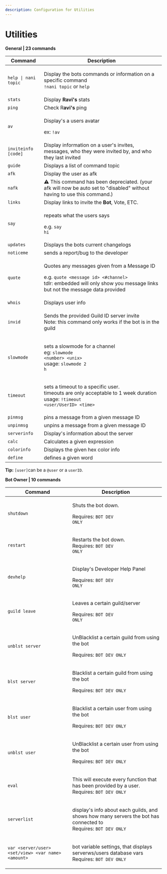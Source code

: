 ```yaml
---
description: Configuration for Utilities
---
```


# Utilities

**General | 23 commands**

| Command              | Description                                                                                                                                                                                             |
| -------------------- | ------------------------------------------------------------------------------------------------------------------------------------------------------------------------------------------------------- |
| `help \| nani topic` | <p>Display the bots commands or information on a specific command<br><code>!nani topic</code> or <code>help</code></p>                                                                                  |
| `stats`              | Display **Ravi's** stats                                                                                                                                                                                |
| `ping`               | Check R**avi's** ping                                                                                                                                                                                   |
| `av`                 | <p>Display's a users avatar</p><p>ex: <code>!av</code></p>                                                                                                                                              |
| `inviteinfo [code]`  | Display information on a user's invites, messages, who they were invited by, and who they last invited                                                                                                  |
| `guide`              | Displays a list of command topic                                                                                                                                                                        |
| `afk`                | Display the user as afk                                                                                                                                                                                 |
| `nafk`               | ⚠️ This command has been depreciated. (your afk will now be auto set to "disabled" without having to use this command.)                                                                                 |
| `links`              | Display links to invite the **Bot**, Vote, ETC.                                                                                                                                                         |
| `say`                | <p>repeats what the users says</p><p>e.g. <code>say hi</code></p>                                                                                                                                       |
| `updates`            | Displays the bots current changelogs                                                                                                                                                                    |
| `noticeme`           | sends a report/bug to the developer                                                                                                                                                                     |
| `quote`              | <p>Quotes any messages given from a Message ID</p><p>e.g. <code>quote &#x3C;message id> &#x3C;#channel></code><br>tdlr: embedded will only show you message links but not the message data provided</p> |
| `whois`              | Displays user info                                                                                                                                                                                      |
| `invid`              | <p>Sends the provided Guild ID server invite<br>Note: this command only works if the bot is in the guild</p>                                                                                            |
| `slowmode`           | <p>sets a slowmode for a channel<br>eg: <code>slowmode &#x3C;number> &#x3C;unix></code><br>usage: <code>slowmode 2 h</code></p>                                                                         |
| `timeout`            | <p>sets a timeout to a specific user.<br>timeouts are only acceptable to 1 week duration<br>usage: <code>!timeout &#x3C;user/UserID> &#x3C;time></code></p>                                             |
| `pinmsg`             | pins a message from a given message ID                                                                                                                                                                  |
| `unpinmsg`           | unpins a message from a given message ID                                                                                                                                                                |
| `serverinfo`         | Display's information about the server                                                                                                                                                                  |
| `calc`               | Calculates a given expression                                                                                                                                                                           |
| `colorinfo`          | Displays the given hex color info                                                                                                                                                                       |
| `define`             | defines a given word                                                                                                                                                                                    |

**Tip:** `[user]`can be a `@user` or a `userID`.

**Bot Owner | 10 commands**

| Command         | Description                                                                                                                         |
| --------------- | ----------------------------------------------------------------------------------------------------------------------------------- |
| `shutdown`      | <p>Shuts the bot down.</p><p>Requires: <code>BOT DEV ONLY</code></p>                                                                |
| `restart`       | <p>Restarts the bot down.<br>Requires: <code>BOT DEV ONLY</code></p>                                                                |
| `devhelp`       | <p>Display's Developer Help Panel</p><p>Requires: <code>BOT DEV ONLY</code></p>                                                     |
| `guild leave`   | <p>Leaves a certain guild/server</p><p>Requires: <code>BOT DEV ONLY</code></p>                                                      |
| `unblst server` | <p>UnBlacklist a certain guild from using the bot</p><p>Requires: <code>BOT DEV ONLY</code></p>                                     |
| `blst server`   | <p>Blacklist a certain guild from using the bot</p><p>Requires: <code>BOT DEV ONLY</code></p>                                       |
| `blst user`     | <p>Blacklist a certain user from using the bot</p><p>Requires: <code>BOT DEV ONLY</code></p>                                        |
| `unblst user`   | <p>UnBlacklist a certain user from using the bot</p><p>Requires: <code>BOT DEV ONLY</code></p>                                      |
| `eval`          | <p>This will execute every function that has been provided by a user.<br>Requires: <code>BOT DEV ONLY</code></p>                    |
| `serverlist`    | <p>display's info about each guilds, and shows how many servers the bot has connected to<br>Requires: <code>BOT DEV ONLY</code></p> |
| `var <server/user> <set/view> <var name> <amount>`    | <p>bot variable settings, that displays serverws/users database vars<br>Requires: <code>BOT DEV ONLY</code></p> |

